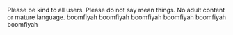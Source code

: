 Please be kind to all users. 
Please do not say mean things. 
No adult content or mature language.
boomfiyah
boomfiyah
boomfiyah
boomfiyah
boomfiyah
boomfiyah
